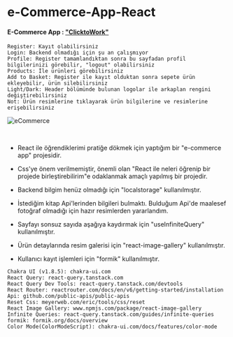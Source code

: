 # e-Commerce-App-React


#### E-Commerce App : ["ClicktoWork"](https://alikartalonline-ecommerce.netlify.app/)

```
Register: Kayıt olabilirsiniz
Login: Backend olmadığı için şu an çalışmıyor
Profile: Register tamamlandıktan sonra bu sayfadan profil bilgilerinizi görebilir, "logout" olabilirsiniz
Products: İle ürünleri görebilirsiniz
Add to Basket: Register ile kayıt olduktan sonra sepete ürün ekleyebilir, ürün silebilirsiniz
Light/Dark: Header bölümünde bulunan logolar ile arkaplan rengini değiştirebilirsiniz
Not: Ürün resimlerine tıklayarak ürün bilgilerine ve resimlerine erişebilirsiniz
```

![eCommerce](https://github.com/alikartalonline/e-Commerce-App-React/gif)

<br>

* React ile öğrendiklerimi pratiğe dökmek için yaptığım bir "e-commerce app" projesidir.

* Css'ye önem verilmemiştir, önemli olan "React ile neleri öğrenip bir projede birleştirebilirim"e odaklanmak amaçlı yapılmış bir projedir.

* Backend bilgim henüz olmadığı için "localstorage" kullanılmıştır.

* İstediğim kitap Api'lerinden bilgileri bulmaktı. Bulduğum Api'de maalesef fotoğraf olmadığı için hazır resimlerden yararlandım. 

* Sayfayı sonsuz sayıda aşağıya kaydırmak için "useInfiniteQuery" kullanılmıştır.

* Ürün detaylarında resim galerisi için "react-image-gallery" kullanılmıştır.

* Kullanıcı kayıt işlemleri için "formik" kullanılmıştır.

```
Chakra UI (v1.8.5): chakra-ui.com
React Query: react-query.tanstack.com
React Query Dev Tools: react-query.tanstack.com/devtools
React Router: reactrouter.com/docs/en/v6/getting-started/installation
Api: github.com/public-apis/public-apis
Reset Css: meyerweb.com/eric/tools/css/reset
React Image Gallery: www.npmjs.com/package/react-image-gallery
Infinite Queries: react-query.tanstack.com/guides/infinite-queries
formik: formik.org/docs/overview
Color Mode(ColorModeScript): chakra-ui.com/docs/features/color-mode
```


